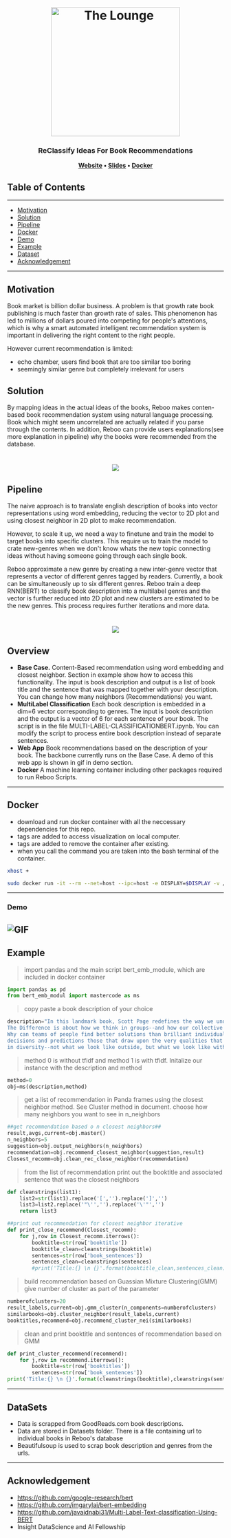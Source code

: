 <h1 align="center">
	<img
		width="300"
		alt="The Lounge"
		src="https://scontent-yyz1-1.xx.fbcdn.net/v/t1.0-9/62200292_10157411681371974_7461257159871823872_n.jpg?_nc_cat=107&_nc_ht=scontent-yyz1-1.xx&oh=c76009347bb601ab5d8cdd894ce0467c&oe=5D80E6C7">
</h1>

<h3 align="center">
	ReClassify Ideas For Book Recommendations
</h3>

<p align="center">
	<strong>
		<a href="http://18.218.46.78:5000/">Website</a>
		•
		<a href="https://bit.ly/2I8fdfK">Slides</a>
		•
		<a href="https://cloud.docker.com/u/alinsi/repository/docker/alinsi/reboo">Docker</a>
	</strong>
</p>

## Table of Contents 

---
- [Motivation](#motivation) 
- [Solution](#solution) 
- [Pipeline](#pipeline)
- [Docker](#docker)
- [Demo](#demo)
- [Example](#example)
- [Dataset](#example)
- [Acknowledgement](#acknowledgement)

---

## Motivation

Book market is billion dollar business. A problem is that growth rate book publishing is much faster than growth rate of sales. This phenomenon has led to millions of dollars poured into competing for people's attentions, which is why a smart automated intelligent recommendation system is important in delivering the right content to the right people. 

However current recommendation is limited:

- echo chamber, users find book that are too similar too boring 
- seemingly similar genre but completely irrelevant for users

## Solution
By mapping ideas in the actual ideas of the books, Reboo makes conten-based book recommendation system using natural language processing. Book which might seem uncorrelated are actually related if you parse through the contents.  In addition, Reboo can provide users explanations(see more explanation in pipeline) why the books were recommended from the database. 

<h1 align="center">
	<img
		src="https://raw.githubusercontent.com/lindseypeng/Reboo/master/pics/rb2.png">
</h1>


## Pipeline
The naive approach is to translate english description of books into vector representations using word embedding, reducing the vector to 2D plot and using closest neighbor in 2D plot to make recommendation.

However, to scale it up, we need a way to finetune and train the model to target books into specific clusters. This require us to train the model to crate new-genres when we don't know whats the new topic connecting ideas without having someone going through each single book.

Reboo approximate a new genre by creating a new inter-genre vector that represents a vector of different genres tagged by readers. Currently, a book can be simultaneously up to six different genres. Reboo  train a deep RNN(BERT) to classify book description into a multilabel genres and the vector is further reduced into 2D plot and new clusters are estimated to be the new genres. This process requires further iterations and more data. 

<h1 align="center">
	<img
		src="https://raw.githubusercontent.com/lindseypeng/Reboo/master/pics/pipeline.png">
</h1>

## Overview

* **Base Case.** Content-Based recommendation using word embedding and closest neighbor. Section in example show how to access this functionality. The input is book description and output is a list of book title and the sentence that was mapped together with your description. You can change how many neighbors (Recommendations) you want. 
* **MultiLabel Classification** Each book description is embedded in a dim=6 vector corresponding to genres. The input is 
book description and the output is a vector of 6 for each sentence of your book. The script is in the file MULTI-LABEL-CLASSIFICATIONBERT.ipynb. You can modify the script to process entire book description instead of separate sentences.
* **Web App** Book recommendations based on the description of your book. The backbone currently runs on the Base Case. A demo of this web app is shown in gif in demo section.
* **Docker** A machine learning container including other packages required to run Reboo Scripts. 

---


## Docker

- download and run docker container with all the neccessary dependencies for this repo.
- tags are added to access visualization on local computer.
- tags are added to remove the container after existing.
- when you call the command you are taken into the bash terminal of the container. 

```bash
xhost +
```
```bash
sudo docker run -it --rm --net=host --ipc=host -e DISPLAY=$DISPLAY -v /tmp/.X11-unix:/tmp/.X11-unit -v /home/lindsey/Desktop:/root alinsi/reboo
```
---
### Demo


![GIF](https://raw.githubusercontent.com/lindseypeng/Reboo/master/pics/webapp.gif)
---
## Example 

> import pandas and the main script bert_emb_module, which are included in docker container
```python
import pandas as pd
from bert_emb_modul import mastercode as ms
```
> copy paste a book description of your choice
```python
description="In this landmark book, Scott Page redefines the way we understand ourselves in relation to one another. \
The Difference is about how we think in groups--and how our collective wisdom exceeds the sum of its parts. \
Why can teams of people find better solutions than brilliant individuals working alone? And why are the best group \
decisions and predictions those that draw upon the very qualities that make each of us unique? The answers lie \
in diversity--not what we look like outside, but what we look like within, our distinct tools and abilities."
```
> method 0 is without tfidf and method 1 is with tfidf. Initalize our instance with the description and method
```python
method=0
obj=ms(description,method)
```
> get a list of recommendation in Panda frames using the closest neighbor method. See Cluster method in document.
> choose how many neighbors you want to see in n_neighbors
```python
##get recommendation based o n closest neighbors##
result,avgs,current=obj.master()
n_neighbors=5
suggestion=obj.output_neighbors(n_neighbors)
recommendation=obj.recommend_closest_neighbor(suggestion,result)
Closest_recomm=obj.clean_rec_close_neighbor(recommendation)
```
> from the list of recommendation print out the booktitle and associated sentence that was the closest neighbors
```python
def cleanstrings(list1):
    list2=str(list1).replace('[','').replace(']','')
    list3=list2.replace('"\'','').replace('\'"','')
    return list3

##print out recommendation for closest neighbor iterative
def print_close_recommend(Closest_recomm):
    for j,row in Closest_recomm.iterrows():
        booktitle=str(row['booktitle'])
        booktitle_clean=cleanstrings(booktitle)
        sentences=str(row['book_sentences'])
        sentences_clean=cleanstrings(sentences)
        #print('Title:{} \n {}'.format(booktitle_clean,sentences_clean))

```
>build recommendation based on Guassian Mixture Clustering(GMM)
>give number of cluster as part of the parameter
```python
numberofclusters=20
result_labels,current=obj.gmm_cluster(n_components=numberofclusters)
similarbooks=obj.cluster_neighbor(result_labels,current)
booktitles,recommend=obj.recommend_cluster_nei(similarbooks)
```
>clean and print booktitle and sentences of recommendation based on GMM
```python
def print_cluster_recommend(recommend):
    for j,row in recommend.iterrows():
        booktitle=str(row['booktitles'])
        sentences=str(row['book_sentences'])
print('Title:{} \n {}'.format(cleanstrings(booktitle),cleanstrings(sentences)))
```
---
## DataSets
- Data is scrapped from GoodReads.com book descriptions.
- Data are stored in Datasets folder. There is a file containing url to individual books in Reboo's database
- Beautifulsoup is used to scrap book description and genres from the urls.

---
## Acknowledgement
- https://github.com/google-research/bert
- https://github.com/imgarylai/bert-embedding
- https://github.com/javaidnabi31/Multi-Label-Text-classification-Using-BERT
- Insight DataScience and AI Fellowship







